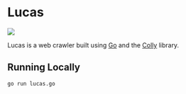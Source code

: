 # Lucas

<img src="https://cdn.davidwolfe.com/wp-content/uploads/2017/11/spider-video-FI.jpg"/>

Lucas is a web crawler built using [Go](https://golang.org/) and the [Colly](https://github.com/gocolly/colly) library.

## Running Locally


```
go run lucas.go
```
